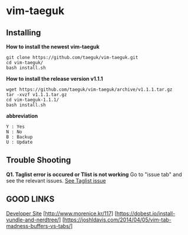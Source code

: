 vim-taeguk
=============

Installing
----------

__How to install the newest vim-taeguk__
	
	git clone https://github.com/taeguk/vim-taeguk.git
	cd vim-taeguk/
	bash install.sh
	
__How to install the release version v1.1.1__

	wget https://github.com/taeguk/vim-taeguk/archive/v1.1.1.tar.gz
	tar -xvzf v1.1.1.tar.gz
	cd vim-taeguk-1.1.1/
	bash install.sh
	
__abbreviation__
	
	Y : Yes
	N : No
	B : Backup
	U : Update


Trouble Shooting
----------------

__Q1. Taglist error is occured or Tlist is not working__
Go to "issue tab" and see the relevant issues.
[See Taglist issue]

	
GOOD LINKS
----------
[Developer Site](http://taeguk.me)
[http://www.morenice.kr/117]
[https://dobest.io/install-vundle-and-nerdtree/]
[https://joshldavis.com/2014/04/05/vim-tab-madness-buffers-vs-tabs/]

[See Taglist issue]:https://github.com/taeguk/vim-taeguk/issues/1
